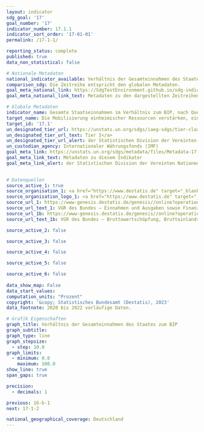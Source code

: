 ```yaml
---
layout: indicator    
sdg_goal: '17'    
goal_number: '17'    
indicator_number: 17.1.1    
indicator_sort_order: '17-01-01'    
permalink: /17-1-1/    

reporting_status: complete    
published: true    
data_non_statistical: false    

# Nationale Metadaten    
national_indicator_available: Verhältnis der Gesamteinnahmen des Staates zum BIP    
comparison_sdg: Die Zeitreihe entspricht den globalen Metadaten.    
goal_meta_national_link: https://SdgTestEnvironment.github.io/sdg-indicators/public/Meta/17.1.1.pdf
goal_meta_national_link_text: Metadaten zu den dargestellten Zeitreihen    

# Globale Metadaten    
indicator_name: Gesamte Staatseinnahmen im Verhältnis zum BIP, nach Quelle    
target_name: Die Mobilisierung einheimischer Ressourcen verstärken, einschließlich durch internationale Unterstützung für die Entwicklungsländer, um die nationalen Kapazitäten zur Erhebung von Steuern und anderen Abgaben zu verbessern    
target_id: '17.1'    
un_designated_tier_url: https://unstats.un.org/sdgs/iaeg-sdgs/tier-classification/'    
un_designated_tier_url_text: Tier I</a>    
un_designated_tier_url_alert: der Statistischen Division der Vereinten Nationen    
un_custodian_agency: Internationaler Währungsfonds (IMF)    
goal_meta_link: https://unstats.un.org/sdgs/metadata/files/Metadata-17-01-01.pdf    
goal_meta_link_text: Metadaten zu diesem Indikator    
goal_meta_link_alert: der Statistischen Division der Vereinten Nationen    
    

# Datenquellen
source_active_1: true
source_organisation_1: <a href="https://www.destatis.de" target="_blank"> Statistisches Bundesamt (Destatis) </a>
source_organisation_logo_1: <a href="https://www.destatis.de" target="_blank"><img src="https://sdg-indikatoren.de/public/OrgImgDe/destatis.png" alt="Logo destatis" style="height:60px; width:148px"/></a>
source_url_1: https://www-genesis.destatis.de/genesis//online?operation=table&code=81000-0031&bypass=true&language=de
source_url_text_1: VGR des Bundes – Einnahmen und Ausgaben sowie Finanzierungssaldo des Staates – GENESIS online 81000-0031
source_url_1b: https://www-genesis.destatis.de/genesis//online?operation=table&code=81000-0001&bypass=true&language=de
source_url_text_1b: VGR des Bundes – Bruttowertschöpfung, Bruttoinlandsprodukt (nominal/preisbereinigt) – GENESIS online 81000-0001

source_active_2: false

source_active_3: false

source_active_4: false

source_active_5: false

source_active_6: false
    
data_show_map: False    
data_start_values:     
computation_units: "Prozent"    
copyright: '&copy; Statistisches Bundesamt (Destatis), 2023'    
data_footnote: 2020 bis 2022 vorläufige Daten.    

# Grafik Eigenschaften    
graph_title: Verhältnis der Gesamteinnahmen des Staates zum BIP
graph_subtitle:     
graph_type: line
graph_stepsize: 
  - step: 10.0    
graph_limits:
  - minimum: 0.0
    maximum: 100.0
show_line: true
span_gaps: true

precision:
  - decimals: 1    

previous: 16-b-1    
next: 17-1-2    

national_geographical_coverage: Deutschland    
---
```


<span></span>